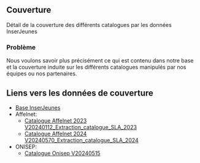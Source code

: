 ## Couverture

Détail de la couverture des différents catalogues par les données InserJeunes

### Problème

Nous voulons savoir plus précisément ce qui est contenu dans notre base et la couverture induite sur les différents catalogues manipulés par nos équipes ou nos partenaires.

## Liens vers les données de couverture

- [Base InserJeunes](base_inserjeunes.html)  
- Affelnet:  
  - [Catalogue Affelnet 2023 V20240112_Extraction_catalogue_SLA_2023](affelnet/affelnet_V20240112_Extraction_catalogue_SLA_2023.html)  
  - [Catalogue Affelnet 2024 V20240570_Extraction_catalogue_SLA_2024](affelnet/affelnet_V20240514_Extraction_catalogue_SLA_2024.html)  
- ONISEP: 
  - [Catalogue Onisep V20240515](onisep/onisep_05_2024.html)